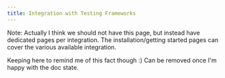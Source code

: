 ```yaml
---
title: Integration with Testing Frameworks
---
```



Note: Actually I think we should not have this page, but instead have dedicated pages per integration. The installation/getting started pages can cover the various available integration.

Keeping here to remind me of this fact though :)
Can be removed once I'm happy with the doc state.

